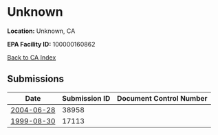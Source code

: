 # Unknown

**Location:** Unknown, CA

**EPA Facility ID:** 100000160862

[Back to CA Index](../../index.md)

## Submissions

| Date | Submission ID | Document Control Number |
|------|--------------|-------------------------|
| [2004-06-28](submissions/38958.md) | 38958 |  |
| [1999-08-30](submissions/17113.md) | 17113 |  |
